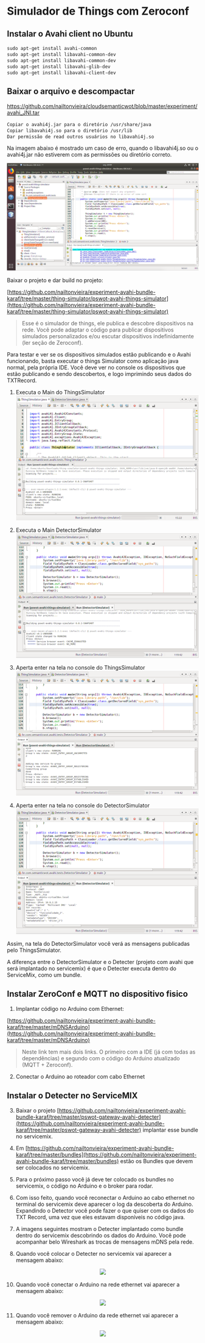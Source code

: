 # Simulador de Things com Zeroconf

## Instalar o Avahi client no Ubuntu

    sudo apt-get install avahi-common
    sudo apt-get install libavahi-common-dev
    sudo apt-get install libavahi-common-dev
    sudo apt-get install libavahi-glib-dev
    sudo apt-get install libavahi-client-dev

## Baixar o arquivo e descompactar

https://github.com/nailtonvieira/cloudsemanticwot/blob/master/experiment/avahi_JNI.tar

    Copiar o avahi4j.jar para o diretório /usr/share/java 
    Copiar libavahi4j.so para o diretório /usr/lib 
    Dar permissão de read outros usuários no libavahi4j.so

Na imagem abaixo é mostrado um caso de erro, quando o libavahi4j.so ou o avahi4j.jar não estiverem com as permissões ou diretório correto.

![Caso a lib não esteja disponível](https://github.com/nailtonvieira/experiment-avahi-bundle-karaf/blob/master/img/1_caso_de_erro.png)

Baixar o projeto e dar build no projeto:

[https://github.com/nailtonvieira/experiment-avahi-bundle-karaf/tree/master/thing-simulator/pswot-avahi-things-simulator](https://github.com/nailtonvieira/experiment-avahi-bundle-karaf/tree/master/thing-simulator/pswot-avahi-things-simulator)

> Esse é o simulador de things, ele publica e descobre dispositivos na
> rede. Você pode adaptar o código para publicar dispositivos simulados
> personalizados e/ou escutar dispositivos indefinidamente (ler seção de
> Zeroconf).

Para testar e ver se os dispositivos simulados estão publicando e o Avahi funcionando, basta executar o things Simulator como aplicação java normal, pela própria IDE. Você deve ver no console os dispositivos que estão publicando e sendo descobertos, e logo imprimindo seus dados do TXTRecord.

1. Executa o Main do ThingsSimulator
![Executa o Main do ThingsSimulator](https://github.com/nailtonvieira/experiment-avahi-bundle-karaf/blob/master/img/2_executa_thing_simulator.png)

2. Executa o Main DetectorSimulator
![Executa o DetectorSimulator](https://github.com/nailtonvieira/experiment-avahi-bundle-karaf/blob/master/img/3_executa_detector.png)

3. Aperta enter na tela no console do ThingsSimulator
![Aperta enter na tela do ThingsSimulator](https://github.com/nailtonvieira/experiment-avahi-bundle-karaf/blob/master/img/4_aperta_enter_no_thing_simulator.png)

4. Aperta enter na tela no console do DetectorSimulator
![Aperta enter na tela no console do DetectorSimulator](https://github.com/nailtonvieira/experiment-avahi-bundle-karaf/blob/master/img/5_aperta_enter_no_detectot_simulator.png)

Assim, na tela do DetectorSimulator você verá as mensagens publicadas pelo ThingsSimulator.

A diferença entre o DetectorSimulator e o Detecter (projeto com avahi que será implantado no servicemix) é que o Detecter executa dentro do ServiceMix, como um bundle.

## Instalar ZeroConf e MQTT no dispositivo fisico

 1. Implantar código no Arduino com Ethernet:

[https://github.com/nailtonvieira/experiment-avahi-bundle-karaf/tree/master/mDNSArduino](https://github.com/nailtonvieira/experiment-avahi-bundle-karaf/tree/master/mDNSArduino)

> Neste link tem mais dois links. O primeiro com a IDE (já com todas as
> dependências) e segundo com o código do Arduino atualizado (MQTT + Zeroconf).

 2. Conectar o Arduino ao roteador com cabo Ethernet

## Instalar o Detecter no ServiceMIX

3. Baixar o projeto [https://github.com/nailtonvieira/experiment-avahi-bundle-karaf/tree/master/pswot-gateway-avahi-detecter](https://github.com/nailtonvieira/experiment-avahi-bundle-karaf/tree/master/pswot-gateway-avahi-detecter) implantar esse bundle no servicemix.

4. Em [https://github.com/nailtonvieira/experiment-avahi-bundle-karaf/tree/master/bundles](https://github.com/nailtonvieira/experiment-avahi-bundle-karaf/tree/master/bundles) estão os Bundles que devem ser colocados no servicemix.

5. Para o próximo passo você já deve ter colocado os bundles no servicemix, o código no Arduino e o broker para rodar.

6. Com isso feito, quando você reconectar o Arduino ao cabo ethernet no terminal do servicemix deve aparecer o log da descoberta do Arduino. Expandindo o Detector você pode fazer o que quiser com os dados do TXT Record, uma vez que eles estavam disponíveis no código java.

7. A imagens seguintes mostram o Detecter implantado como bundle dentro do servicemix descobrindo os dados do Arduino. Você pode acompanhar belo Wireshark as trocas de mensagens mDNS pela rede.

8.  Quando você colocar o Detecter no servicemix vai aparecer a mensagem abaixo:

<p align="center">
  <img src="https://github.com/nailtonvieira/cloudsemanticwot/blob/master/others/README-Elements/wireshark1.png"/>
</p>

10. Quando você conectar o Arduino na rede ethernet vai aparecer a mensagem abaixo:
 
<p align="center">
  <img src="https://github.com/nailtonvieira/cloudsemanticwot/blob/master/others/README-Elements/wireshark2.png"/>
</p>

11. Quando você remover o Arduino da rede ethernet vai aparecer a mensagem abaixo:
 
<p align="center">
  <img src="https://github.com/nailtonvieira/cloudsemanticwot/blob/master/others/README-Elements/wireshark3.png"/>
</p>
